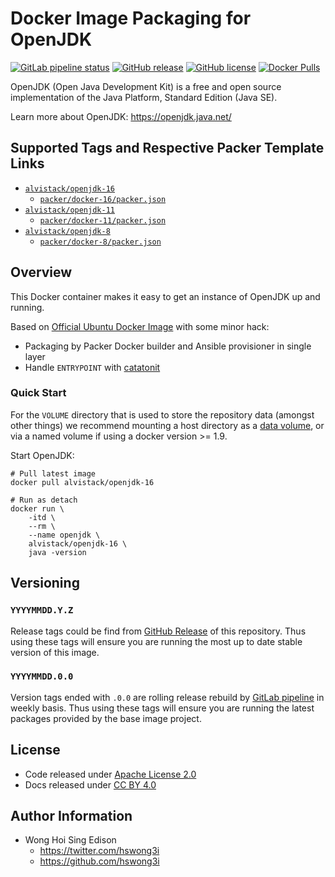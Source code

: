# Docker Image Packaging for OpenJDK

[![GitLab pipeline
status](https://img.shields.io/gitlab/pipeline/alvistack/docker-openjdk/master)](https://gitlab.com/alvistack/docker-openjdk/-/pipelines)
[![GitHub
release](https://img.shields.io/github/release/alvistack/docker-openjdk.svg)](https://github.com/alvistack/docker-openjdk/releases)
[![GitHub
license](https://img.shields.io/github/license/alvistack/docker-openjdk.svg)](https://github.com/alvistack/docker-openjdk/blob/master/LICENSE)
[![Docker
Pulls](https://img.shields.io/docker/pulls/alvistack/openjdk-16.svg)](https://hub.docker.com/r/alvistack/openjdk-16)

OpenJDK (Open Java Development Kit) is a free and open source
implementation of the Java Platform, Standard Edition (Java SE).

Learn more about OpenJDK: <https://openjdk.java.net/>

## Supported Tags and Respective Packer Template Links

  - [`alvistack/openjdk-16`](https://hub.docker.com/r/alvistack/openjdk-16)
      - [`packer/docker-16/packer.json`](https://github.com/alvistack/docker-openjdk/blob/master/packer/docker-16/packer.json)
  - [`alvistack/openjdk-11`](https://hub.docker.com/r/alvistack/openjdk-11)
      - [`packer/docker-11/packer.json`](https://github.com/alvistack/docker-openjdk/blob/master/packer/docker-11/packer.json)
  - [`alvistack/openjdk-8`](https://hub.docker.com/r/alvistack/openjdk-8)
      - [`packer/docker-8/packer.json`](https://github.com/alvistack/docker-openjdk/blob/master/packer/docker-8/packer.json)

## Overview

This Docker container makes it easy to get an instance of OpenJDK up and
running.

Based on [Official Ubuntu Docker
Image](https://hub.docker.com/_/ubuntu/) with some minor hack:

  - Packaging by Packer Docker builder and Ansible provisioner in single
    layer
  - Handle `ENTRYPOINT` with
    [catatonit](https://github.com/openSUSE/catatonit)

### Quick Start

For the `VOLUME` directory that is used to store the repository data
(amongst other things) we recommend mounting a host directory as a [data
volume](https://docs.docker.com/engine/tutorials/dockervolumes/#/data-volumes),
or via a named volume if using a docker version \>= 1.9.

Start OpenJDK:

    # Pull latest image
    docker pull alvistack/openjdk-16
    
    # Run as detach
    docker run \
        -itd \
        --rm \
        --name openjdk \
        alvistack/openjdk-16 \
        java -version

## Versioning

### `YYYYMMDD.Y.Z`

Release tags could be find from [GitHub
Release](https://github.com/alvistack/docker-openjdk/releases) of this
repository. Thus using these tags will ensure you are running the most
up to date stable version of this image.

### `YYYYMMDD.0.0`

Version tags ended with `.0.0` are rolling release rebuild by [GitLab
pipeline](https://gitlab.com/alvistack/docker-openjdk/-/pipelines) in
weekly basis. Thus using these tags will ensure you are running the
latest packages provided by the base image project.

## License

  - Code released under [Apache License 2.0](LICENSE)
  - Docs released under [CC BY
    4.0](http://creativecommons.org/licenses/by/4.0/)

## Author Information

  - Wong Hoi Sing Edison
      - <https://twitter.com/hswong3i>
      - <https://github.com/hswong3i>
